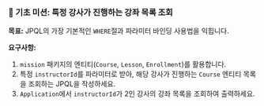 ### 🥉 기초 미션: 특정 강사가 진행하는 강좌 목록 조회

**목표:** JPQL의 가장 기본적인 `WHERE`절과 파라미터 바인딩 사용법을 익힙니다.

**요구사항:**
1.  `mission` 패키지의 엔티티(`Course`, `Lesson`, `Enrollment`)를 활용합니다.
2.  특정 `instructorId`를 파라미터로 받아, 해당 강사가 진행하는 `Course` 엔티티 목록을 조회하는 JPQL을 작성하세요.
3.  `Application`에서 `instructorId`가 2인 강사의 강좌 목록을 조회하여 출력하세요.
